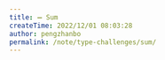 ```yaml
---
title: ➖ Sum
createTime: 2022/12/01 08:03:28
author: pengzhanbo
permalink: /note/type-challenges/sum/
---
```

